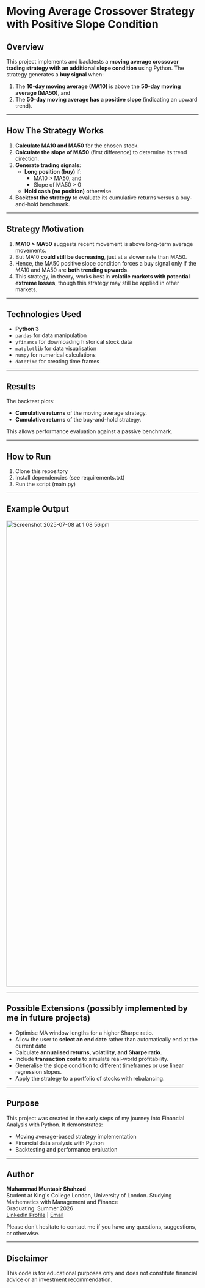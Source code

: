# Moving Average Crossover Strategy with Positive Slope Condition

## Overview

This project implements and backtests a **moving average crossover trading strategy with an additional slope condition** using Python. The strategy generates a **buy signal** when:

1. The **10-day moving average (MA10)** is above the **50-day moving average (MA50)**, and
2. The **50-day moving average has a positive slope** (indicating an upward trend).

---

## How The Strategy Works

1. **Calculate MA10 and MA50** for the chosen stock.
2. **Calculate the slope of MA50** (first difference) to determine its trend direction.
3. **Generate trading signals**:
   - **Long position (buy)** if:
     - MA10 > MA50, and
     - Slope of MA50 > 0
   - **Hold cash (no position)** otherwise.
4. **Backtest the strategy** to evaluate its cumulative returns versus a buy-and-hold benchmark.

---

## Strategy Motivation

1. **MA10 > MA50** suggests recent movement is above long-term average movements.
2. But MA10 **could still be decreasing**, just at a slower rate than MA50.
3. Hence, the MA50 positive slope condition forces a buy signal only if the MA10 and MA50 are **both trending upwards**.
4. This strategy, in theory, works best in **volatile markets with potential extreme losses**, though this strategy may still be applied in other markets.

---

## Technologies Used

- **Python 3**
- `pandas` for data manipulation
- `yfinance` for downloading historical stock data
- `matplotlib` for data visualisation
- `numpy` for numerical calculations
- `datetime` for creating time frames

---

## Results

The backtest plots:

- **Cumulative returns** of the moving average strategy.
- **Cumulative returns** of the buy-and-hold strategy.

This allows performance evaluation against a passive benchmark.

---

## How to Run

1. Clone this repository
2. Install dependencies (see requirements.txt)
3. Run the script (main.py)

---

## Example Output

<img width="1219" alt="Screenshot 2025-07-08 at 1 08 56 pm" src="https://github.com/user-attachments/assets/6c0077ea-0adb-44fb-9810-c57fd3291025" />

---

## Possible Extensions (possibly implemented by me in future projects)

- Optimise MA window lengths for a higher Sharpe ratio.
- Allow the user to **select an end date** rather than automatically end at the current date
- Calculate **annualised returns, volatility, and Sharpe ratio**.
- Include **transaction costs** to simulate real-world profitability.
- Generalise the slope condition to different timeframes or use linear regression slopes.
- Apply the strategy to a portfolio of stocks with rebalancing.

---

## Purpose

This project was created in the early steps of my journey into Financial Analysis with Python. It demonstrates:

- Moving average-based strategy implementation
- Financial data analysis with Python
- Backtesting and performance evaluation

---

## Author

**Muhammad Muntasir Shahzad**  
Student at King's College London, University of London. Studying Mathematics with Management and Finance   
Graduating: Summer 2026  
[LinkedIn Profile](www.linkedin.com/in/muntasir-shahzad) | [Email](muntasir.s.2004@gmail.com)

Please don't hesitate to contact me if you have any questions, suggestions, or otherwise.

---

## Disclaimer

This code is for educational purposes only and does not constitute financial advice or an investment recommendation.
